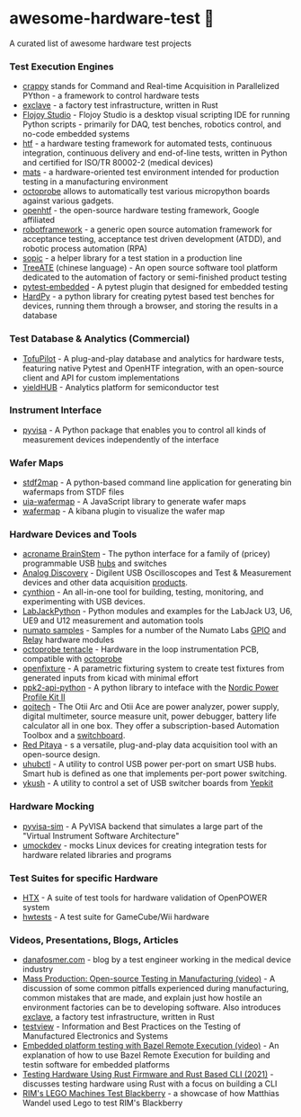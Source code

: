 # awesome-hardware-test :robot:
A curated list of awesome hardware test projects

### Test Execution Engines
- [crappy](https://github.com/LaboratoireMecaniqueLille/crappy) stands for Command and Real-time Acquisition in Parallelized PYthon - a framework to control hardware tests
- [exclave](https://github.com/exclave/exclave) - a factory test infrastructure, written in Rust
- [Flojoy Studio](https://github.com/flojoy-ai/studio) - Flojoy Studio is a desktop visual scripting IDE for running Python scripts - primarily for DAQ, test benches, robotics control, and no-code embedded systems
- [htf](https://docs.hilster.io/htf/latest/) - a hardware testing framework for automated tests, continuous integration, continuous delivery and end-of-line tests, written in Python and certified for ISO/TR 80002-2 (medical devices)
- [mats](https://github.com/slightlynybbled/mats) - a hardware-oriented test environment intended for production testing in a manufacturing environment
- [octoprobe](https://github.com/octoprobe/octoprobe) allows to automatically test various micropython boards against various gadgets.
- [openhtf](https://github.com/google/openhtf) - the open-source hardware testing framework, Google affiliated
- [robotframework](https://github.com/robotframework/robotframework) - a generic open source automation framework for acceptance testing, acceptance test driven development (ATDD), and robotic process automation (RPA)
- [sopic](https://github.com/FeetMe/sopic/) - a helper library for a test station in a production line
- [TreeATE](https://github.com/WilliamYinwei/TreeATE) (chinese language) - An open source software tool platform dedicated to the automation of factory or semi-finished product testing
- [pytest-embedded](https://github.com/espressif/pytest-embedded) - A pytest plugin that designed for embedded testing
- [HardPy](https://github.com/everypinio/hardpy) - a python library for creating pytest based test benches for devices, running them through a browser, and storing the results in a database

### Test Database & Analytics (Commercial)
- [TofuPilot](https://www.tofupilot.com/) - A plug-and-play database and analytics for hardware tests, featuring native Pytest and OpenHTF integration, with an open-source client and API for custom implementations
- [yieldHUB](https://www.yieldhub.com) - Analytics platform for semiconductor test

### Instrument Interface
- [pyvisa](https://github.com/pyvisa/pyvisa) - A Python package that enables you to control all kinds of measurement devices independently of the interface

### Wafer Maps
- [stdf2map](https://github.com/CozumelDiver/stdf2map) - A python-based command line application for generating bin wafermaps from STDF files
- [uia-wafermap](https://github.com/uia4w/uia-wafermap) - A JavaScript library to generate wafer maps
- [wafermap](https://github.com/guanghaofan/wafermap) - A kibana plugin to visualize the wafer map

### Hardware Devices and Tools
- [acroname BrainStem](https://acroname.com/reference/python/USB.html) - The python interface for a family of (pricey) programmable USB [hubs](https://acroname.com/programmable-and-software-controlled-usb-hubs-and-switches) and switches
- [Analog Discovery](https://digilent.com/shop/discovery-essentials/) - Digilent USB Oscilloscopes and Test & Measurement devices and other data acquisition [products](https://digilent.com/shop/products/).
- [cynthion](https://github.com/greatscottgadgets/cynthion) - An all-in-one tool for building, testing, monitoring, and experimenting with USB devices.
- [LabJackPython](https://github.com/labjack/LabJackPython) - Python modules and examples for the LabJack U3, U6, UE9 and U12 measurement and automation tools
- [numato samples](https://github.com/numato/samplecode) - Samples for a number of the Numato Labs [GPIO](https://numato.com/product-category/automation/gpio-modules/) and [Relay](https://numato.com/product-category/automation/relay-modules/) hardware modules
- [octoprobe tentacle](https://github.com/octoprobe/tentacle) - Hardware in the loop instrumentation PCB, compatible with [octoprobe](https://github.com/octoprobe/octoprobe)
- [openfixture](https://github.com/tinylabs/openfixture) - A parametric fixturing system to create test fixtures from generated inputs from kicad with minimal effort
- [ppk2-api-python](https://github.com/IRNAS/ppk2-api-python) - A python library to inteface with the [Nordic Power Profile Kit II](https://www.nordicsemi.com/Products/Development-hardware/Power-Profiler-Kit-2)
- [qoitech](https://www.qoitech.com/hardware/) - The Otii Arc and Otii Ace are power analyzer, power supply, digital multimeter, source measure unit, power debugger, battery life calculator all in one box. They offer a subscription-based Automation Toolbox and a [switchboard](https://www.qoitech.com/blog/automatic-switch-between-debugger-power-measurements/).
- [Red Pitaya](https://redpitaya.com/) - s a versatile, plug-and-play data acquisition tool with an open-source design.
- [uhubctl](https://github.com/mvp/uhubctl) - A utility to control USB power per-port on smart USB hubs. Smart hub is defined as one that implements per-port power switching.
- [ykush](https://github.com/Yepkit/ykush) - A utility to control a set of USB switcher boards from [Yepkit](https://www.yepkit.com/home)
 
### Hardware Mocking
- [pyvisa-sim](https://github.com/pyvisa/pyvisa-sim) - A PyVISA backend that simulates a large part of the "Virtual Instrument Software Architecture"
- [umockdev](https://github.com/martinpitt/umockdev) - mocks Linux devices for creating integration tests for hardware related libraries and programs

### Test Suites for specific Hardware
- [HTX](https://github.com/open-power/HTX) - A suite of test tools for hardware validation of OpenPOWER system
- [hwtests](https://github.com/dolphin-emu/hwtests) - A test suite for GameCube/Wii hardware

### Videos, Presentations, Blogs, Articles
- [danafosmer.com](https://www.danafosmer.com/) - blog by a test engineer working in the medical device industry
- [Mass Production: Open-source Testing in Manufacturing (video)](https://www.youtube.com/watch?v=pcyuzB3qLVo) - A discussion of some common pitfalls experienced during manufacturing, common mistakes that are made, and explain just how hostile an environment factories can be to developing software. Also introduces [exclave](https://github.com/exclave/exclave), a factory test infrastructure, written in Rust
- [testview](https://testview.wordpress.com/) - Information and Best Practices on the Testing of Manufactured Electronics and Systems
- [Embedded platform testing with Bazel Remote Execution (video)](https://www.youtube.com/watch?v=31NbVHEdUWE) - An explanation of how to use Bazel Remote Execution for building and testin software for embedded platforms
- [Testing Hardware Using Rust Firmware and Rust Based CLI (2021)](https://www.jaredwolff.com/testing-hardware-using-rust/) - discusses testing hardware using Rust with a focus on building a CLI
- [RIM's LEGO Machines Test Blackberry](https://www.sentex.ca/~mwandel/legos/legos.html) - a showcase of how Matthias Wandel used Lego to test RIM's Blackberry
